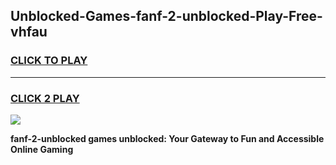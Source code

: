 
## Unblocked-Games-fanf-2-unblocked-Play-Free-vhfau
<h3>
<a href="https://premium76.site?title=fanf-2-unblocked&ref=20M">CLICK TO PLAY</a></h3>
<hr>

<h3>
<a href="https://premium76.site?title=fanf-2-unblocked&ref=20M">CLICK 2 PLAY</a>
  
</h3>

<a href="https://premium76.site?title=fanf-2-unblocked&ref=19M"><img src="https://clearcache.store/games.png"></a>


**fanf-2-unblocked games unblocked: Your Gateway to Fun and Accessible Online Gaming**
